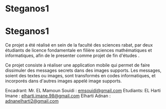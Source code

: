 # Steganos1
# Steganos1
Ce projet a été réalisé en sein de la faculté des sciences rabat, par deux étudiants de licence fondamentale
en filière sciences mathématiques et informatiques, afin de le presenter comme projet de fin d'études .

Ce projet consiste à réaliser une application mobile qui permet de faire dissimuler des messages secrets dans des images supports. 
Les messages, soient des textes ou images, sont transformés en codes informatiques, et incorporés dans d'autres images appelé image supports.

Encadrant: 
Mr. EL Mamoun Souidi : emsouidi@gmail.com
Etudiants:
EL Harti Imane : elharti.imane.98@gmail.com
Elharti Adnan : adnanelharti2@gmail.com
